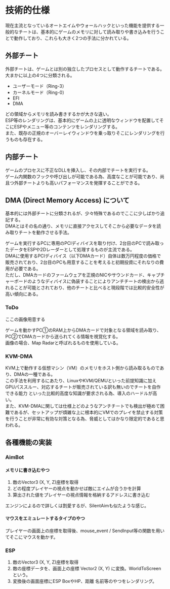 # 技術的仕様
現在主流となっているオートエイムやウォールハックといった機能を提供する一般的なチートは、基本的にゲームのメモリに対して読み取りや書き込みを行うことで動作しており、これらも大きく2つの手法に分かれている。

## 外部チート
外部チートは、ゲームとは別の独立したプロセスとして動作するチートである。  
大まかに以上の4つに分類される。  

* ユーザーモード（Ring-3）
* カーネルモード（Ring-0）
* EFI
* DMA

どの領域からメモリを読み書きするかが大きな違い。  
ESP等のレンダリングは、基本的にゲームの上に透明なウィンドウを配置してそこにESPやメニュー等のコンテンツをレンダリングする。  
また、既存の正規のオーバーレイウィンドウを乗っ取りそこにレンダリングを行うものも存在する。

## 内部チート
ゲームのプロセスに不正なDLLを挿入し、その内部でチートを実行する。  
ゲーム内関数のフックや呼び出しが可能である為、高度なことが可能であり、尚且つ外部チートよりも高いパフォーマンスを発揮することができる。

## DMA (Direct Memory Access) について
基本的には外部チートに分類されるが、少々特殊であるのでここに少しばかり追記する。  
DMAとはその名の通り、メモリに直接アクセスしてそこから必要なデータを読み取りチートを動作させる手法。

ゲームを実行するPCに専用のPCIディバイスを取り付け、2台目のPCで読み取ったデータをESPや2Dレーダーとして処理するものが主流である。  
DMAに使用するPCIディバイス（以下DMAカード）自体は数万円程度の価格で販売されており、2台目のPCも用意することを考えると初期投資にそれなりの費用が必要である。  
ただし、DMAカードのファームウェアを正規のNICやサウンドカード、キャプチャーボードのようなディバイスに偽装することによりアンチチートの検出から逃れることが可能とされており、他のチートと比べると現段階では比較的安全性が高い傾向にある。

### ToDo
ここの画像用意する

ゲームを動かすPC①のRAM上からDMAカードで対象となる領域を読み取り、PC②でDMAカードから送られてくる情報を視覚化する。  
画像の場合、Map Radarと呼ばれるものを使用している。  

### KVM-DMA
KVM上で動作する仮想マシン（VM）のメモリをホスト側から読み取るものであり、DMAの一種である。    
この手法を利用するにあたり、LinuxやKVM/QEMUといった前提知識に加えGPUパススルー、対応するチートが販売されている訳も無いのでチートを自作できる能力 といった比較的高度な知識が要求される為、導入のハードルが高い。  
また、KVM-DMAに関しては仕様上どのようなアンチチートでも検出が極めて困難であるが、セットアップが煩雑な上に根本的にVMでのプレイを禁止する対策を行うことが非常に有効な対策となる為、脅威としてはかなり限定的であると思われる。

## 各種機能の実装
### AimBot
#### メモリに書き込むやつ
1. 敵のVector3 (X, Y, Z)座標を取得
2. どの程度プレイヤーの視点を動かせば敵にエイムが合うかを計算
3. 算出された値をプレイヤーの視点情報を格納するアドレスに書き込む 

エンジンによるので詳しくは割愛するが、SilentAimも似たような感じ。  

#### マウスをエミュレートするタイプのやつ
プレイヤーの画面上の座標を取得後、mouse_event / SendInput等の関数を用いてそこにマウスを動かす。

### ESP
1. 敵のVector3 (X, Y, Z)座標を取得
2. 敵の座標データを、画面上の座標 Vector2 (X, Y) に変換。WorldToScreenという。
3. 変換後の画面座標にESP BoxやHP、距離 名前等のやつをレンダリング。